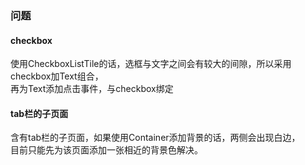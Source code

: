 ### 问题
#### checkbox
使用CheckboxListTile的话，选框与文字之间会有较大的间隙，所以采用checkbox加Text组合，   
再为Text添加点击事件，与checkbox绑定   

#### tab栏的子页面 
含有tab栏的子页面，如果使用Container添加背景的话，两侧会出现白边，   
目前只能先为该页面添加一张相近的背景色解决。
